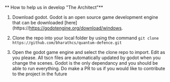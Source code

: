 
** How to help us in develop "The Architect"**

1. Download godot. Godot is an open source game development engine that can be downloaded [here](https://https://godotengine.org/download/windows.

2. Clone the repo into your local folder by using the command ``git clone https://github.com/bharathcs/quantum-defence.git``

3. Open the godot game engine and select the clone repo to import. Edit as you please. All tscn files are automatically updated by godot when you change the scenes. Godot is the only dependancy and you should be able to run everything. Do make a PR to us if you would like to contribute to the project in the future 
